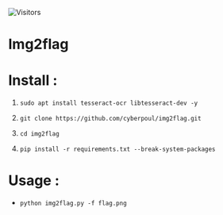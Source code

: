 ![Visitors](https://visitor-badge.laobi.icu/badge?page_id=cyberpoul.Img2flag)
# Img2flag                                                         


# Install :

1. ```sudo apt install tesseract-ocr libtesseract-dev -y```

2. ```git clone https://github.com/cyberpoul/img2flag.git```

3. ```cd img2flag```

4. ```pip install -r requirements.txt --break-system-packages```


# Usage :
* ```python img2flag.py -f flag.png```

